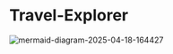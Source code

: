 # Travel-Explorer
![mermaid-diagram-2025-04-18-164427](https://github.com/user-attachments/assets/5fbf91ee-0be6-4e30-98c4-3eb73024410a)

